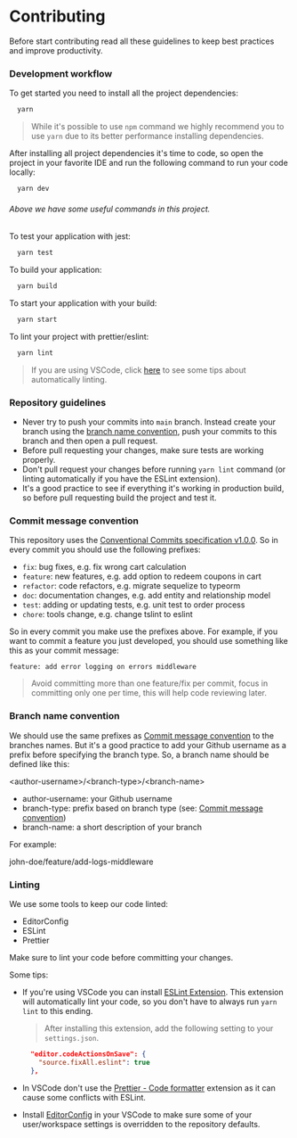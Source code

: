 # Contributing

Before start contributing read all these guidelines to keep best practices and improve productivity.

### Development workflow

To get started you need to install all the project dependencies:

```bash
  yarn
```
> While it's possible to use ``npm`` command we highly recommend you to use ``yarn`` due to its better performance installing dependencies.

After installing all project dependencies it's time to code, so open the project in your favorite IDE and run the following command to run your code locally:

```bash
  yarn dev
```

###### Above we have some useful commands in this project.

To test your application with jest:
```bash
  yarn test
```

To build your application:
```bash
  yarn build
```

To start your application with your build:
```bash
  yarn start
```

To lint your project with prettier/eslint:
```bash
  yarn lint
```
> If you are using VSCode, click [here](#linting) to see some tips about automatically linting.

### Repository guidelines

- Never try to push your commits into ``main`` branch. Instead create your branch using the [branch name convention](#branch-name-convention), push your commits to this branch and then open a pull request.
- Before pull requesting your changes, make sure tests are working properly.
- Don't pull request your changes before running ``yarn lint`` command (or linting automatically if you have the ESLint extension).
- It's a good practice to see if everything it's working in production build, so before pull requesting build the project and test it.

### Commit message convention

This repository uses the [Conventional Commits specification v1.0.0](https://www.conventionalcommits.org/en/v1.0.0/). So in every commit you should use the following prefixes:

- ``fix``: bug fixes, e.g. fix wrong cart calculation
- ``feature``: new features, e.g. add option to redeem coupons in cart
- ``refactor``: code refactors, e.g. migrate sequelize to typeorm
- ``doc``: documentation changes, e.g. add entity and relationship model
- ``test``: adding or updating tests, e.g. unit test to order process
- ``chore``: tools change, e.g. change tslint to eslint

So in every commit you make use the prefixes above. For example, if you want to commit a feature you just developed, you should use something like this as your commit message:

``feature: add error logging on errors middleware``

> Avoid committing more than one feature/fix per commit, focus in committing only one per time, this will help code reviewing later.

### Branch name convention

We should use the same prefixes as [Commit message convention](#commit-message-convention) to the branches names. But it's a good practice to add your Github username as a prefix before specifying the branch type. So, a branch name should be defined like this:

<author-username\>/<branch-type\>/<branch-name\>

- author-username: your Github username
- branch-type: prefix based on branch type (see: [Commit message convention](#commit-message-convention))
- branch-name: a short description of your branch

For example:

john-doe/feature/add-logs-middleware

### Linting

We use some tools to keep our code linted:

- EditorConfig
- ESLint
- Prettier

Make sure to lint your code before committing your changes.

Some tips:

- If you're using VSCode you can install [ESLint Extension](https://marketplace.visualstudio.com/items?itemName=dbaeumer.vscode-eslint). This extension will automatically lint your code, so you don't have to always run ``yarn lint`` to this ending.

  > After installing this extension, add the following setting to your ``settings.json``.
  ```json
    "editor.codeActionsOnSave": {
      "source.fixAll.eslint": true
    },
  ```

- In VSCode don't use the [Prettier - Code formatter](https://marketplace.visualstudio.com/items?itemName=esbenp.prettier-vscode) extension as it can cause some conflicts with ESLint.
- Install [EditorConfig](https://marketplace.visualstudio.com/items?itemName=EditorConfig.EditorConfig) in your VSCode to make sure some of your user/workspace settings is overridden to the repository defaults.
